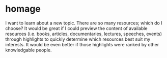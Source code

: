 homage
======

I want to learn about a new topic. There are so many resources; which do I choose? It would be great if I could preview the content of available resources (i.e. books, articles, documentaries, lectures, speeches, events) through highlights to quickly determine which resources best suit my interests. It would be even better if those highlights were ranked by other knowledgable people.

